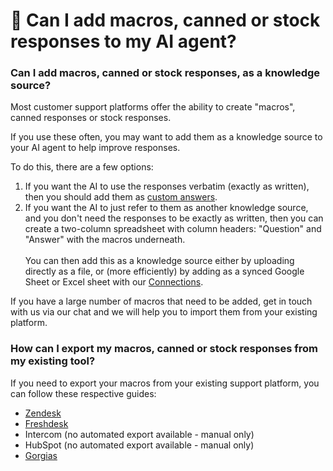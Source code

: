 # 🥫 Can I add macros, canned or stock responses to my AI agent?

### Can I add macros, canned or stock responses, as a knowledge source?

Most customer support platforms offer the ability to create "macros", canned responses or stock responses.

If you use these often, you may want to add them as a knowledge source to your AI agent to help improve responses.

To do this, there are a few options:

1. If you want the AI to use the responses verbatim (exactly as written), then you should add them as [custom answers](../../features/improve-+-custom-answers.md#how-do-i-create-a-custom-answer).
2. If you want the AI to just refer to them as another knowledge source, and you don't need the responses to be exactly as written, then you can create a two-column spreadsheet with column headers: "Question" and "Answer" with the macros underneath. \
   \
   You can then add this as a knowledge source either by uploading directly as a file, or (more efficiently) by adding as a synced Google Sheet or Excel sheet with our [Connections](../../features/connections/).

If you have a large number of macros that need to be added, get in touch with us via our chat and we will help you to import them from your existing platform.

### How can I export my macros, canned or stock responses from my existing tool?

If you need to export your macros from your existing support platform, you can follow these respective guides:

* [Zendesk](https://support.zendesk.com/hc/en-us/community/posts/4409506817178-How-to-export-Zendesk-macros-into-a-spreadsheet)
* [Freshdesk](https://partnersupport.freshworks.com/support/solutions/articles/50000004892-exporting-importing-canned-responses)
* Intercom (no automated export available - manual only)
* HubSpot (no automated export available - manual only)
* [Gorgias](https://docs.gorgias.com/en-US/import-and-export-macros-207786)
